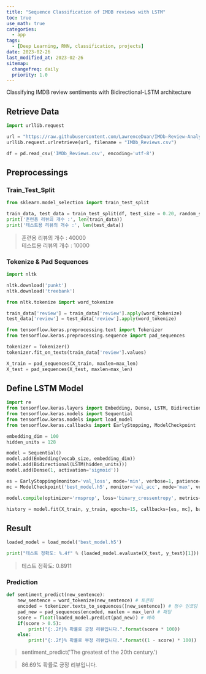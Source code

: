 ```yaml
---
title: "Sequence Classification of IMDB reviews with LSTM"
toc: true
use_math: true
categories:
  - app
tags:
  - [Deep Learning, RNN, classification, projects]
date: 2023-02-26
last_modified_at: 2023-02-26
sitemap:
  changefreq: daily
  priority: 1.0
---
```


Classifying IMDB review sentiments with Bidirectional-LSTM architecture

## Retrieve Data

```python
import urllib.request

url = "https://raw.githubusercontent.com/LawrenceDuan/IMDb-Review-Analysis/master/IMDb_Reviews.csv"
urllib.request.urlretrieve(url, filename = "IMDb_Reviews.csv")

df = pd.read_csv('IMDb_Reviews.csv', encoding='utf-8')
```

## Preprocessings

### Train_Test_Split

```python
from sklearn.model_selection import train_test_split

train_data, test_data = train_test_split(df, test_size = 0.20, random_state = 77)
print('훈련용 리뷰의 개수 :', len(train_data))
print('테스트용 리뷰의 개수 :', len(test_data))
```
> 훈련용 리뷰의 개수 : 40000 <br>
> 테스트용 리뷰의 개수 : 10000

### Tokenize & Pad Sequences

```python
import nltk

nltk.download('punkt')
nltk.download('treebank')
```

```python
from nltk.tokenize import word_tokenize

train_data['review'] = train_data['review'].apply(word_tokenize)
test_data['review'] = test_data['review'].apply(word_tokenize)

from tensorflow.keras.preprocessing.text import Tokenizer
from tensorflow.keras.preprocessing.sequence import pad_sequences

tokenizer = Tokenizer()
tokenizer.fit_on_texts(train_data['review'].values)

X_train = pad_sequences(X_train, maxlen=max_len)
X_test = pad_sequences(X_test, maxlen=max_len)
```

## Define LSTM Model

```python
import re
from tensorflow.keras.layers import Embedding, Dense, LSTM, Bidirectional
from tensorflow.keras.models import Sequential
from tensorflow.keras.models import load_model
from tensorflow.keras.callbacks import EarlyStopping, ModelCheckpoint

embedding_dim = 100
hidden_units = 128

model = Sequential()
model.add(Embedding(vocab_size, embedding_dim))
model.add(Bidirectional(LSTM(hidden_units)))
model.add(Dense(1, activation='sigmoid'))

es = EarlyStopping(monitor='val_loss', mode='min', verbose=1, patience=4)
mc = ModelCheckpoint('best_model.h5', monitor='val_acc', mode='max', verbose=1, save_best_only=True)

model.compile(optimizer='rmsprop', loss='binary_crossentropy', metrics=['acc'])

history = model.fit(X_train, y_train, epochs=15, callbacks=[es, mc], batch_size = 256, validation_split = 0.2)
```

## Result

```python
loaded_model = load_model('best_model.h5')

print("테스트 정확도: %.4f" % (loaded_model.evaluate(X_test, y_test)[1]))
```

> 테스트 정확도: 0.8911

### Prediction

```python
def sentiment_predict(new_sentence):
    new_sentence = word_tokenize(new_sentence) # 토큰화
    encoded = tokenizer.texts_to_sequences([new_sentence]) # 정수 인코딩
    pad_new = pad_sequences(encoded, maxlen = max_len) # 패딩
    score = float(loaded_model.predict(pad_new)) # 예측
    if(score > 0.5):
        print("{:.2f}% 확률로 긍정 리뷰입니다.".format(score * 100))
    else:
        print("{:.2f}% 확률로 부정 리뷰입니다.".format((1 - score) * 100))
```

> sentiment_predict('The greatest of the 20th century.')

> 86.69% 확률로 긍정 리뷰입니다.
